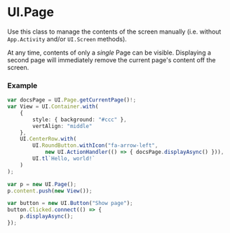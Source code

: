 # UI.Page

Use this class to manage the contents of the screen manually (i.e. without `App.Activity` and/or `UI.Screen` methods).

At any time, contents of only a _single_ Page can be visible. Displaying a second page will immediately remove the current page's content off the screen.

### Example
<!-- type: example -->
<!-- displayResult: button -->
```typescript
var docsPage = UI.Page.getCurrentPage()!;
var View = UI.Container.with(
    {
        style: { background: "#ccc" },
        vertAlign: "middle"
    },
    UI.CenterRow.with(
        UI.RoundButton.withIcon("fa-arrow-left",
            new UI.ActionHandler(() => { docsPage.displayAsync() })),
        UI.tl`Hello, world!`
    )
);

var p = new UI.Page();
p.content.push(new View());

var button = new UI.Button("Show page");
button.Clicked.connect(() => {
    p.displayAsync();
});
```